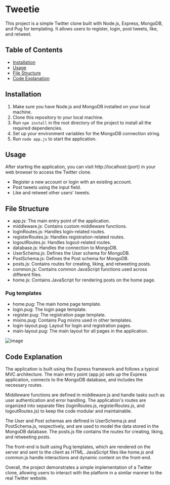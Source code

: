 # Tweetie

This project is a simple Twitter clone built with Node.js, Express, MongoDB, and Pug for templating. It allows users to register, login, post tweets, like, and retweet.

## Table of Contents

- [Installation](#installation)
- [Usage](#usage)
- [File Structure](#file-structure)
- [Code Explanation](#code-explanation)

## Installation

1. Make sure you have Node.js and MongoDB installed on your local machine.
2. Clone this repository to your local machine.
3. Run `npm install` in the root directory of the project to install all the required dependencies.
4. Set up your environment variables for the MongoDB connection string.
5. Run `node app.js` to start the application.

## Usage

After starting the application, you can visit http://localhost:{port} in your web browser to access the Twitter clone.

- Register a new account or login with an existing account.
- Post tweets using the input field.
- Like and retweet other users' tweets.

## File Structure

- app.js: The main entry point of the application.
- middleware.js: Contains custom middleware functions.
- loginRoutes.js: Handles login-related routes.
- registerRoutes.js: Handles registration-related routes.
- logoutRoutes.js: Handles logout-related routes.
- database.js: Handles the connection to MongoDB.
- UserSchema.js: Defines the User schema for MongoDB.
- PostSchema.js: Defines the Post schema for MongoDB.
- posts.js: Contains routes for creating, liking, and retweeting posts.
- common.js: Contains common JavaScript functions used across different files.
- home.js: Contains JavaScript for rendering posts on the home page.

### Pug templates

- home.pug: The main home page template.
- login.pug: The login page template.
- register.pug: The registration page template.
- mixins.pug: Contains Pug mixins used in other templates.
- login-layout.pug: Layout for login and registration pages.
- main-layout.pug: The main layout for all pages in the application.

![image](https://user-images.githubusercontent.com/105000155/233327268-4903020b-7739-42a6-bbf6-328f11a476fb.png)


## Code Explanation

The application is built using the Express framework and follows a typical MVC architecture. The main entry point (app.js) sets up the Express application, connects to the MongoDB database, and includes the necessary routes.

Middleware functions are defined in middleware.js and handle tasks such as user authentication and error handling. The application's routes are organized into separate files (loginRoutes.js, registerRoutes.js, and logoutRoutes.js) to keep the code modular and maintainable.

The User and Post schemas are defined in UserSchema.js and PostSchema.js, respectively, and are used to model the data stored in the MongoDB database. The posts.js file contains the routes for creating, liking, and retweeting posts.

The front-end is built using Pug templates, which are rendered on the server and sent to the client as HTML. JavaScript files like home.js and common.js handle interactions and dynamic content on the front-end.

Overall, the project demonstrates a simple implementation of a Twitter clone, allowing users to interact with the platform in a similar manner to the real Twitter website.
